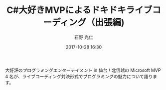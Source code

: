 ﻿---
title: C#大好きMVPによるドキドキライブコーディング（出張編)
description: "C#大好きMVPによるドキドキライブコーディング（出張編)"
date: 2017-10-28 16:30
sessionlevel: 50
author: "石野 光仁"
co_author: "小島 富治雄"
co_author2: "鈴木 孝明"
co_author3: "室星 亮太"
category: sessions
---
大好評のプログラミングエンターテイメント in 仙台！北信越の Microsoft MVP 4 名が、ライブコーディング対決形式でプログラミングの魅力について語ります。
